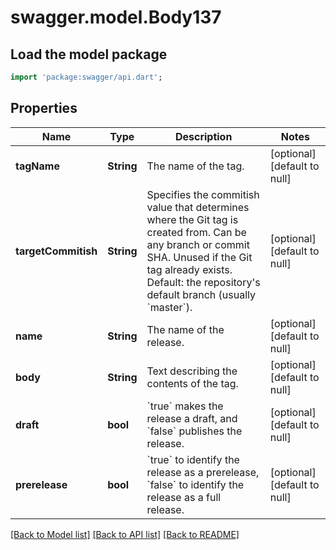 # swagger.model.Body137

## Load the model package
```dart
import 'package:swagger/api.dart';
```

## Properties
Name | Type | Description | Notes
------------ | ------------- | ------------- | -------------
**tagName** | **String** | The name of the tag. | [optional] [default to null]
**targetCommitish** | **String** | Specifies the commitish value that determines where the Git tag is created from. Can be any branch or commit SHA. Unused if the Git tag already exists. Default: the repository&#x27;s default branch (usually &#x60;master&#x60;). | [optional] [default to null]
**name** | **String** | The name of the release. | [optional] [default to null]
**body** | **String** | Text describing the contents of the tag. | [optional] [default to null]
**draft** | **bool** | &#x60;true&#x60; makes the release a draft, and &#x60;false&#x60; publishes the release. | [optional] [default to null]
**prerelease** | **bool** | &#x60;true&#x60; to identify the release as a prerelease, &#x60;false&#x60; to identify the release as a full release. | [optional] [default to null]

[[Back to Model list]](../README.md#documentation-for-models) [[Back to API list]](../README.md#documentation-for-api-endpoints) [[Back to README]](../README.md)

